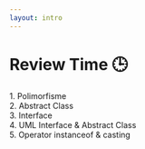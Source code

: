 ```yaml
---
layout: intro
---
```


# Review Time 🕒

<div class='p-4 text-lg'>
<span class='text-orange'>1.</span> Polimorfisme <br>
<span class='text-orange'>2.</span> Abstract Class <br>
<span class='text-orange'>3.</span> Interface <br>
<span class='text-orange'>4.</span> UML Interface & Abstract Class <br>
<span class='text-orange'>5.</span> Operator instanceof & casting <br>
</div>
